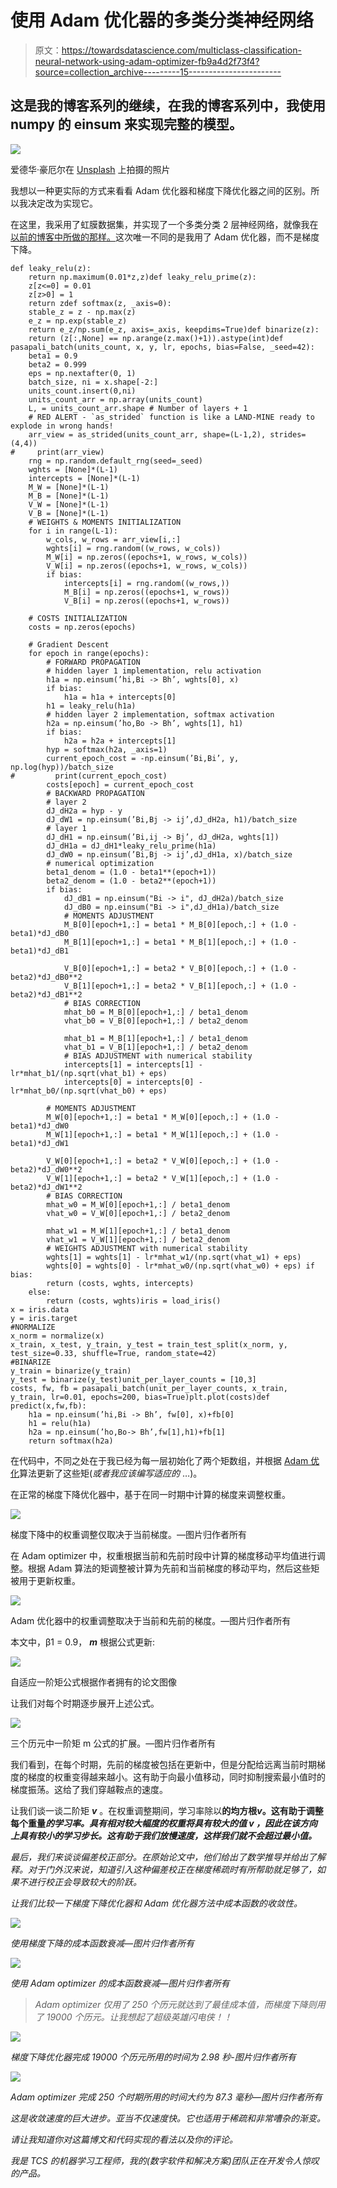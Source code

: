 # 使用 Adam 优化器的多类分类神经网络

> 原文：<https://towardsdatascience.com/multiclass-classification-neural-network-using-adam-optimizer-fb9a4d2f73f4?source=collection_archive---------15----------------------->

## 这是我的博客系列的继续，在我的博客系列中，我使用 numpy 的 einsum 来实现完整的模型。

![](img/1110b6aaadfd327423213ae7ada85e4c.png)

爱德华·豪厄尔在 [Unsplash](https://unsplash.com?utm_source=medium&utm_medium=referral) 上拍摄的照片

我想以一种更实际的方式来看看 Adam 优化器和梯度下降优化器之间的区别。所以我决定改为实现它。

在这里，我采用了虹膜数据集，并实现了一个多类分类 2 层神经网络，就像我在[以前的博客中所做的那样。](/multiclass-classification-neural-network-implementation-using-numpys-einsum-3675a7e1e703)这次唯一不同的是我用了 Adam 优化器，而不是梯度下降。

```
def leaky_relu(z):
    return np.maximum(0.01*z,z)def leaky_relu_prime(z):
    z[z<=0] = 0.01
    z[z>0] = 1
    return zdef softmax(z, _axis=0):
    stable_z = z - np.max(z)
    e_z = np.exp(stable_z)
    return e_z/np.sum(e_z, axis=_axis, keepdims=True)def binarize(z):
    return (z[:,None] == np.arange(z.max()+1)).astype(int)def pasapali_batch(units_count, x, y, lr, epochs, bias=False, _seed=42):
    beta1 = 0.9
    beta2 = 0.999
    eps = np.nextafter(0, 1)
    batch_size, ni = x.shape[-2:]
    units_count.insert(0,ni)
    units_count_arr = np.array(units_count)
    L, = units_count_arr.shape # Number of layers + 1
    # RED ALERT - `as_strided` function is like a LAND-MINE ready to explode in wrong hands!
    arr_view = as_strided(units_count_arr, shape=(L-1,2), strides=(4,4))
#     print(arr_view)
    rng = np.random.default_rng(seed=_seed)
    wghts = [None]*(L-1)
    intercepts = [None]*(L-1)
    M_W = [None]*(L-1)
    M_B = [None]*(L-1)
    V_W = [None]*(L-1)
    V_B = [None]*(L-1)
    # WEIGHTS & MOMENTS INITIALIZATION
    for i in range(L-1):
        w_cols, w_rows = arr_view[i,:]
        wghts[i] = rng.random((w_rows, w_cols))
        M_W[i] = np.zeros((epochs+1, w_rows, w_cols))
        V_W[i] = np.zeros((epochs+1, w_rows, w_cols))
        if bias:
            intercepts[i] = rng.random((w_rows,))
            M_B[i] = np.zeros((epochs+1, w_rows))
            V_B[i] = np.zeros((epochs+1, w_rows))

    # COSTS INITIALIZATION
    costs = np.zeros(epochs)

    # Gradient Descent
    for epoch in range(epochs):
        # FORWARD PROPAGATION
        # hidden layer 1 implementation, relu activation   
        h1a = np.einsum(’hi,Bi -> Bh’, wghts[0], x)
        if bias:
            h1a = h1a + intercepts[0]
        h1 = leaky_relu(h1a)
        # hidden layer 2 implementation, softmax activation
        h2a = np.einsum(’ho,Bo -> Bh’, wghts[1], h1) 
        if bias:
            h2a = h2a + intercepts[1]
        hyp = softmax(h2a, _axis=1)
        current_epoch_cost = -np.einsum(’Bi,Bi’, y, np.log(hyp))/batch_size
#         print(current_epoch_cost)
        costs[epoch] = current_epoch_cost
        # BACKWARD PROPAGATION
        # layer 2
        dJ_dH2a = hyp - y
        dJ_dW1 = np.einsum(’Bi,Bj -> ij’,dJ_dH2a, h1)/batch_size
        # layer 1
        dJ_dH1 = np.einsum(’Bi,ij -> Bj’, dJ_dH2a, wghts[1])
        dJ_dH1a = dJ_dH1*leaky_relu_prime(h1a)
        dJ_dW0 = np.einsum(’Bi,Bj -> ij’,dJ_dH1a, x)/batch_size
        # numerical optimization
        beta1_denom = (1.0 - beta1**(epoch+1))
        beta2_denom = (1.0 - beta2**(epoch+1))
        if bias:
            dJ_dB1 = np.einsum("Bi -> i", dJ_dH2a)/batch_size
            dJ_dB0 = np.einsum("Bi -> i",dJ_dH1a)/batch_size
            # MOMENTS ADJUSTMENT
            M_B[0][epoch+1,:] = beta1 * M_B[0][epoch,:] + (1.0 - beta1)*dJ_dB0
            M_B[1][epoch+1,:] = beta1 * M_B[1][epoch,:] + (1.0 - beta1)*dJ_dB1

            V_B[0][epoch+1,:] = beta2 * V_B[0][epoch,:] + (1.0 - beta2)*dJ_dB0**2
            V_B[1][epoch+1,:] = beta2 * V_B[1][epoch,:] + (1.0 - beta2)*dJ_dB1**2
            # BIAS CORRECTION
            mhat_b0 = M_B[0][epoch+1,:] / beta1_denom
            vhat_b0 = V_B[0][epoch+1,:] / beta2_denom

            mhat_b1 = M_B[1][epoch+1,:] / beta1_denom
            vhat_b1 = V_B[1][epoch+1,:] / beta2_denom
            # BIAS ADJUSTMENT with numerical stability
            intercepts[1] = intercepts[1] - lr*mhat_b1/(np.sqrt(vhat_b1) + eps)
            intercepts[0] = intercepts[0] - lr*mhat_b0/(np.sqrt(vhat_b0) + eps)

        # MOMENTS ADJUSTMENT
        M_W[0][epoch+1,:] = beta1 * M_W[0][epoch,:] + (1.0 - beta1)*dJ_dW0
        M_W[1][epoch+1,:] = beta1 * M_W[1][epoch,:] + (1.0 - beta1)*dJ_dW1

        V_W[0][epoch+1,:] = beta2 * V_W[0][epoch,:] + (1.0 - beta2)*dJ_dW0**2
        V_W[1][epoch+1,:] = beta2 * V_W[1][epoch,:] + (1.0 - beta2)*dJ_dW1**2
        # BIAS CORRECTION
        mhat_w0 = M_W[0][epoch+1,:] / beta1_denom
        vhat_w0 = V_W[0][epoch+1,:] / beta2_denom

        mhat_w1 = M_W[1][epoch+1,:] / beta1_denom
        vhat_w1 = V_W[1][epoch+1,:] / beta2_denom
        # WEIGHTS ADJUSTMENT with numerical stability
        wghts[1] = wghts[1] - lr*mhat_w1/(np.sqrt(vhat_w1) + eps)
        wghts[0] = wghts[0] - lr*mhat_w0/(np.sqrt(vhat_w0) + eps) if bias:
        return (costs, wghts, intercepts)
    else:
        return (costs, wghts)iris = load_iris()
x = iris.data
y = iris.target
#NORMALIZE
x_norm = normalize(x)
x_train, x_test, y_train, y_test = train_test_split(x_norm, y, test_size=0.33, shuffle=True, random_state=42)
#BINARIZE
y_train = binarize(y_train)
y_test = binarize(y_test)unit_per_layer_counts = [10,3]
costs, fw, fb = pasapali_batch(unit_per_layer_counts, x_train, y_train, lr=0.01, epochs=200, bias=True)plt.plot(costs)def predict(x,fw,fb):
    h1a = np.einsum(’hi,Bi -> Bh’, fw[0], x)+fb[0]
    h1 = relu(h1a)
    h2a = np.einsum(’ho,Bo-> Bh’,fw[1],h1)+fb[1]
    return softmax(h2a)
```

在代码中，不同之处在于我已经为每一层初始化了两个矩数组，并根据 [Adam 优化](https://arxiv.org/abs/1412.6980)算法更新了这些矩(*或者我应该编写适应的* …)。

在正常的梯度下降优化器中，基于在同一时期中计算的梯度来调整权重。

![](img/f22d85939033425d9a21b4c73fcb8658.png)

梯度下降中的权重调整仅取决于当前梯度。—图片归作者所有

在 Adam optimizer 中，权重根据当前和先前时段中计算的梯度移动平均值进行调整。根据 Adam 算法的矩调整被计算为先前和当前梯度的移动平均，然后这些矩被用于更新权重。

![](img/673e0671228a41982677b2be94b5f410.png)

Adam 优化器中的权重调整取决于当前和先前的梯度。—图片归作者所有

本文中，β1 = 0.9， ***m*** 根据公式更新:

![](img/b2c88908195ce9b05f210878a8295178.png)

自适应一阶矩公式根据作者拥有的论文图像

让我们对每个时期逐步展开上述公式。

![](img/f446f0deaff3c9a87118be6255ed1c2c.png)

三个历元中一阶矩 m 公式的扩展。—图片归作者所有

我们看到，在每个时期，先前的梯度被包括在更新中，但是分配给远离当前时期梯度的梯度的权重变得越来越小。这有助于向最小值移动，同时抑制搜索最小值时的梯度振荡。这给了我们穿越鞍点的速度。

让我们谈一谈二阶矩 ***v*** 。在权重调整期间，学习率除以**的均方根*v*。这有助于调整每个重量*的学习率。具有相对较大幅度的权重将具有较大的值 ***v*** ，因此在该方向上具有较小的学习步长。这有助于我们放慢速度，这样我们就不会超过最小值。***

*最后，我们来谈谈偏差校正部分。在原始论文中，他们给出了数学推导并给出了解释。对于门外汉来说，知道引入这种偏差校正在梯度稀疏时有所帮助就足够了，如果不进行校正会导致较大的阶跃。*

*让我们比较一下梯度下降优化器和 Adam 优化器方法中成本函数的收敛性。*

*![](img/e5a8bef7706e91775b497d23f8ee779b.png)*

*使用梯度下降的成本函数衰减—图片归作者所有*

*![](img/8a3c5c87c629958c4ec24e6891e9d38c.png)*

*使用 Adam optimizer 的成本函数衰减—图片归作者所有*

> *Adam optimizer 仅用了 250 个历元就达到了最佳成本值，而梯度下降则用了 19000 个历元。让我想起了超级英雄闪电侠！！*

*![](img/2f398aa6c71f322a649f5e6b33ae7b8f.png)*

*梯度下降优化器完成 19000 个历元所用的时间为 2.98 秒-图片归作者所有*

*![](img/7e8298afa8376f57127a986556fe1db9.png)*

*Adam optimizer 完成 250 个时期所用的时间大约为 87.3 毫秒—图片归作者所有*

*这是收敛速度的巨大进步。亚当不仅速度快。它也适用于稀疏和非常嘈杂的渐变。*

*请让我知道你对这篇博文和代码实现的看法以及你的评论。*

*我是 TCS 的机器学习工程师，我的(数字软件和解决方案)团队正在开发令人惊叹的产品。*